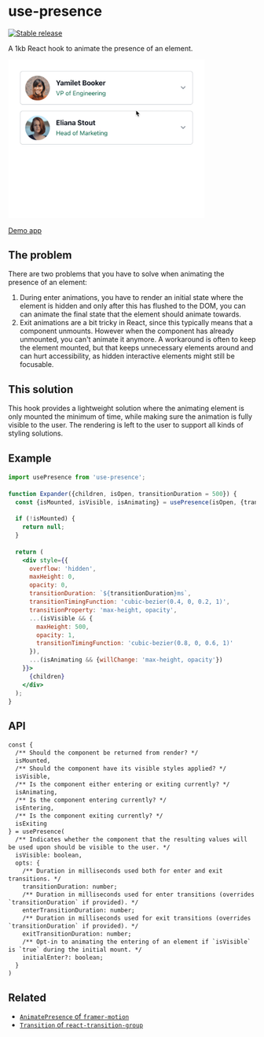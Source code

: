 # use-presence

[![Stable release](https://img.shields.io/npm/v/use-presence.svg)](https://npm.im/use-presence)

A 1kb React hook to animate the presence of an element.

<img width="400" src="media/use-presence-demo.gif" />

[Demo app](https://codesandbox.io/s/old-hill-fdny6?file=/src/App.tsx)

## The problem

There are two problems that you have to solve when animating the presence of an element:

1. During enter animations, you have to render an initial state where the element is hidden and only after this has flushed to the DOM, you can can animate the final state that the element should animate towards.
2. Exit animations are a bit tricky in React, since this typically means that a component unmounts. However when the component has already unmounted, you can't animate it anymore. A workaround is often to keep the element mounted, but that keeps unnecessary elements around and can hurt accessibility, as hidden interactive elements might still be focusable.

## This solution

This hook provides a lightweight solution where the animating element is only mounted the minimum of time, while making sure the animation is fully visible to the user. The rendering is left to the user to support all kinds of styling solutions.

## Example

```jsx
import usePresence from 'use-presence';

function Expander({children, isOpen, transitionDuration = 500}) {
  const {isMounted, isVisible, isAnimating} = usePresence(isOpen, {transitionDuration});

  if (!isMounted) {
    return null;
  }
  
  return (
    <div style={{
      overflow: 'hidden',
      maxHeight: 0,
      opacity: 0,
      transitionDuration: `${transitionDuration}ms`,
      transitionTimingFunction: 'cubic-bezier(0.4, 0, 0.2, 1)',
      transitionProperty: 'max-height, opacity',
      ...(isVisible && {
        maxHeight: 500,
        opacity: 1,
        transitionTimingFunction: 'cubic-bezier(0.8, 0, 0.6, 1)'
      }),
      ...(isAnimating && {willChange: 'max-height, opacity'})
    }}>
      {children}
    </div>
  );
}
```

## API

```tsx
const {
  /** Should the component be returned from render? */
  isMounted,
  /** Should the component have its visible styles applied? */
  isVisible,
  /** Is the component either entering or exiting currently? */
  isAnimating,
  /** Is the component entering currently? */
  isEntering,
  /** Is the component exiting currently? */
  isExiting
} = usePresence(
  /** Indicates whether the component that the resulting values will be used upon should be visible to the user. */
  isVisible: boolean,
  opts: {
    /** Duration in milliseconds used both for enter and exit transitions. */
    transitionDuration: number;
    /** Duration in milliseconds used for enter transitions (overrides `transitionDuration` if provided). */
    enterTransitionDuration: number;
    /** Duration in milliseconds used for exit transitions (overrides `transitionDuration` if provided). */
    exitTransitionDuration: number;
    /** Opt-in to animating the entering of an element if `isVisible` is `true` during the initial mount. */
    initialEnter?: boolean;
  }
)
```

## Related

- [`AnimatePresence` of `framer-motion`](https://www.framer.com/docs/animate-presence/)
- [`Transition` of `react-transition-group`](http://reactcommunity.org/react-transition-group/transition)
